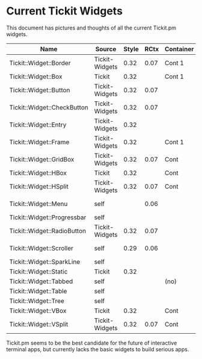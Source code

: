 # Current Tickit Widgets

This document has pictures and thoughts of all the current Tickit.pm
widgets.

| Name                        | Source         | Style | RCtx | Container | Notes |
|-----------------------------|----------------|-------|------|-----------|-------|
| Tickit::Widget::Border      | Tickit-Widgets | 0.32  | 0.07 | Cont 1    |       |
| Tickit::Widget::Box         | Tickit         | 0.32  |      | Cont 1    |       |
| Tickit::Widget::Button      | Tickit-Widgets | 0.32  | 0.07 |           |       |
| Tickit::Widget::CheckButton | Tickit-Widgets | 0.32  | 0.07 |           | Test-case for Tickit::Style |
| Tickit::Widget::Entry       | Tickit-Widgets | 0.32  |      |           |       |
| Tickit::Widget::Frame       | Tickit-Widgets | 0.32  |      | Cont 1    |       |
| Tickit::Widget::GridBox     | Tickit-Widgets | 0.32  | 0.07 | Cont      |       |
| Tickit::Widget::HBox        | Tickit         | 0.32  |      | Cont      |       |
| Tickit::Widget::HSplit      | Tickit-Widgets | 0.32  | 0.07 | Cont      |       |
| Tickit::Widget::Menu        | self           |       | 0.06 |           | Test-case for Tickit::RenderContext |
| Tickit::Widget::Progressbar | self           |       |      |           |       |
| Tickit::Widget::RadioButton | Tickit-Widgets | 0.32  | 0.07 |           | Test-case for Tickit::Style |
| Tickit::Widget::Scroller    | self           | 0.29  | 0.06 |           | Test-case for Tickit::RenderContext |
| Tickit::Widget::SparkLine   | self           |       |      |           |       |
| Tickit::Widget::Static      | Tickit         | 0.32  |      |           |       |
| Tickit::Widget::Tabbed      | self           |       |      | (no)      |       |
| Tickit::Widget::Table       | self           |       |      |           |       |
| Tickit::Widget::Tree        | self           |       |      |           |       |
| Tickit::Widget::VBox        | Tickit         | 0.32  |      | Cont      |       |
| Tickit::Widget::VSplit      | Tickit-Widgets | 0.32  | 0.07 | Cont      |       |

Tickit.pm seems to be the best candidate for the future of
interactive terminal apps, but currently lacks the basic widgets to
build serious apps.

